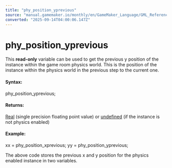 ```yaml
---
title: "phy_position_yprevious"
source: "manual.gamemaker.io/monthly/en/GameMaker_Language/GML_Reference/Physics/Physics_Variables/phy_position_yprevious.htm"
converted: "2025-09-14T04:00:06.147Z"
---
```


# phy\_position\_yprevious

This **read-only** variable can be used to get the previous y position of the instance within the game room physics world. This is the position of the instance within the physics world in the previous step to the current one.

#### Syntax:

phy\_position\_yprevious;

#### Returns:

[Real](../../../GML_Overview/Data_Types.md) (single precision floating point value) or [undefined](../../../GML_Overview/Data_Types.md) (if the instance is not physics enabled)

#### Example:

xx = phy\_position\_xprevious;
yy = phy\_position\_yprevious;

The above code stores the previous x and y position for the physics enabled instance in two variables.